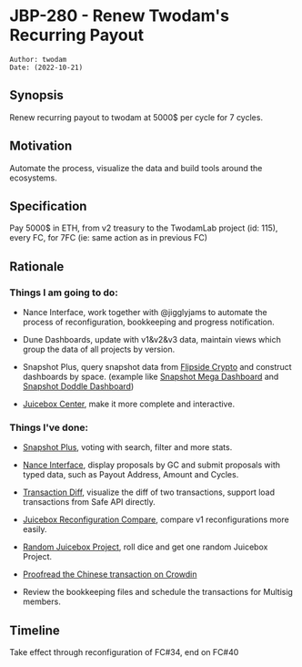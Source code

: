 # JBP-280 - Renew Twodam's Recurring Payout
```plain text
Author: twodam
Date: (2022-10-21)
```

## Synopsis

Renew recurring payout to twodam at 5000$ per cycle for 7 cycles.

## Motivation

Automate the process, visualize the data and build tools around the ecosystems.

## Specification

Pay 5000$ in ETH, from v2 treasury to the TwodamLab project (id: 115), every FC, for 7FC (ie: same action as in previous FC)

## Rationale

### Things I am going to do:

- Nance Interface, work together with @jigglyjams to automate the process of reconfiguration, bookkeeping and progress notification.

- Dune Dashboards, update with v1&v2&v3 data, maintain views which group the data of all projects by version.

- Snapshot Plus, query snapshot data from [Flipside Crypto](https://flipsidecrypto.github.io/ethereum-models/#!/model/model.ethereum_models.core__ez_snapshot#details) and construct dashboards by space. (example like [Snapshot Mega Dashboard](https://app.flipsidecrypto.com/dashboard/HTKJ44) and [Snapshot Doddle Dashboard](https://app.flipsidecrypto.com/dashboard/_wqamM))

- [Juicebox Center](https://juicetool.xyz/center), make it more complete and interactive.

### Things I've done:

- [Snapshot Plus](https://juicetool.xyz/snapshot/jbdao.eth), voting with search, filter and more stats.

- [Nance Interface](https://juicetool.xyz/nance/juicebox), display proposals by GC and submit proposals with typed data, such as Payout Address, Amount and Cycles.

- [Transaction Diff](https://juicetool.xyz/diff), visualize the diff of two transactions, support load transactions from Safe API directly.

- [Juicebox Reconfiguration Compare](https://juicetool.xyz/juicebox), compare v1 reconfigurations more easily.

- [Random Juicebox Project](https://juicetool.xyz/lucky), roll dice and get one random Juicebox Project.

- [Proofread the Chinese transaction on Crowdin](https://crowdin.com/project/juicebox-interface/reports/top-members)

- Review the bookkeeping files and schedule the transactions for Multisig members.

## Timeline

Take effect through reconfiguration of FC#34, end on FC#40
